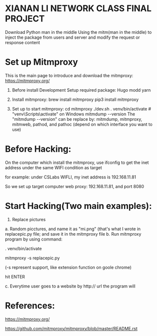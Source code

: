 # XIANAN LI NETWORK CLASS FINAL PROJECT
Download Python man in the middle
Using the mitm(man in the middle) to inject the package from users and server and modify the request or response content


# Set up Mitmproxy
This is the main page to introduce and download the mitmproxy: https://mitmproxy.org/

1) Before install Development Setup required package:
Hugo
modd
yarn

2) Install mitmproxy:
brew install mitmproxy
pip3 install mitmproxy

3) Set up to start mitmproxy:
cd mitmproxy
./dev.sh 
. venv/bin/activate  # "venv\Scripts\activate" on Windows
mitmdump --version
The "mitmdump --version" can be replace by:
mitmdump, mitmproxy, mitmweb, pathod, and pathoc (depend on which interface you want to use)

# Before Hacking:
On the computer which install the mitmproxy, use ifconfig to get the inet address under the same WIFI condition as target

for example: under CSLabs WIFLI, my inet address is 192.168.11.81

So we set up target computer web proxy: 192.168.11.81, and port 8080

# Start Hacking(Two main examples):
1. Replace pictures

a. Random picctures, and name it as "mi.png" (that's what I wrote in replacepic.py file; and save it in the mitmproxy file
b. Run mitmproxy program by using command: 

. venv/bin/activate

mitmproxy -s replacepic.py

(-s represent support, like extension function on goole chrome)

hit ENTER

c. Everytime user goes to a website by http:// url the program will 










# References:
https://mitmproxy.org/

https://github.com/mitmproxy/mitmproxy/blob/master/README.rst

